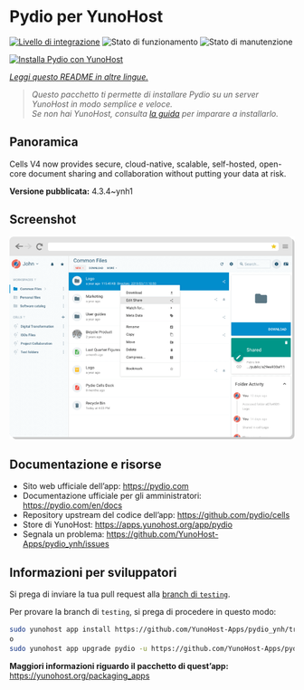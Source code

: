 <!--
N.B.: Questo README è stato automaticamente generato da <https://github.com/YunoHost/apps/tree/master/tools/readme_generator>
NON DEVE essere modificato manualmente.
-->

# Pydio per YunoHost

[![Livello di integrazione](https://dash.yunohost.org/integration/pydio.svg)](https://dash.yunohost.org/appci/app/pydio) ![Stato di funzionamento](https://ci-apps.yunohost.org/ci/badges/pydio.status.svg) ![Stato di manutenzione](https://ci-apps.yunohost.org/ci/badges/pydio.maintain.svg)

[![Installa Pydio con YunoHost](https://install-app.yunohost.org/install-with-yunohost.svg)](https://install-app.yunohost.org/?app=pydio)

*[Leggi questo README in altre lingue.](./ALL_README.md)*

> *Questo pacchetto ti permette di installare Pydio su un server YunoHost in modo semplice e veloce.*  
> *Se non hai YunoHost, consulta [la guida](https://yunohost.org/install) per imparare a installarlo.*

## Panoramica

Cells V4 now provides secure, cloud-native, scalable, self-hosted, open-core document sharing and collaboration without putting your data at risk.


**Versione pubblicata:** 4.3.4~ynh1

## Screenshot

![Screenshot di Pydio](./doc/screenshots/screenshot01.png)

## Documentazione e risorse

- Sito web ufficiale dell’app: <https://pydio.com>
- Documentazione ufficiale per gli amministratori: <https://pydio.com/en/docs>
- Repository upstream del codice dell’app: <https://github.com/pydio/cells>
- Store di YunoHost: <https://apps.yunohost.org/app/pydio>
- Segnala un problema: <https://github.com/YunoHost-Apps/pydio_ynh/issues>

## Informazioni per sviluppatori

Si prega di inviare la tua pull request alla [branch di `testing`](https://github.com/YunoHost-Apps/pydio_ynh/tree/testing).

Per provare la branch di `testing`, si prega di procedere in questo modo:

```bash
sudo yunohost app install https://github.com/YunoHost-Apps/pydio_ynh/tree/testing --debug
o
sudo yunohost app upgrade pydio -u https://github.com/YunoHost-Apps/pydio_ynh/tree/testing --debug
```

**Maggiori informazioni riguardo il pacchetto di quest’app:** <https://yunohost.org/packaging_apps>
